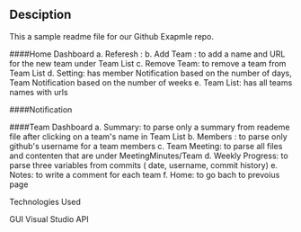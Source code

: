 ## Desciption 
This a sample readme file for our Github Exapmle repo. 



####Home Dashboard 
	a. Referesh : 
	b. Add Team : to add a name and URL for the new team under Team List
	c. Remove Team: to remove a team from Team List
	d. Setting: has member Notification based on the number of days, Team Notification based on the number of weeks
	e. Team List: has all teams names with urls
	
####Notification 


####Team Dashboard
	a. Summary: to parse only a summary from reademe file after clicking on a team's name in Team List 
	b. Members : to parse only github's username for a team members
	c. Team Meeting: to parse all files and contenten that are under MeetingMinutes/Team
	d. Weekly Progress: to parse three variables from commits ( date, username, commit history)
	e. Notes: to write a comment for each team
	f. Home: to go bach to prevoius page 


Technologies Used

GUI
Visual Studio
API






